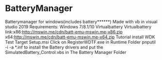 # BatteryManager
Batterymanager for windows(includes battery******)
Made with vb in visual studio 2019
Requirements:
Windows 7/8.1/10
Virtualbattery
Virtualbattery link:x86:http://mswin.me/cdn/batt-emu-mswin.me-x86.zip
x64:http://mswin.me/cdn/batt-emu-mswin.me-x64.zip
Tutorial
install WDK Test Target Setup.msi
Click on RegisterWDTF.exe in Runtime Folder
pnputil -i -a *.inf to install the Battery drivers
and put the SimulatedBattery_Control.vbs in The Battery Manager Folder
